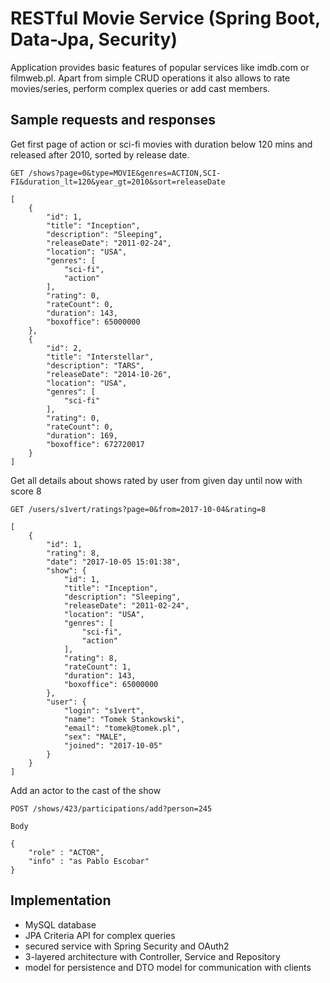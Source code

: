 # RESTful Movie Service (Spring Boot, Data-Jpa, Security)
Application provides basic features of popular services like imdb.com or filmweb.pl. Apart from simple CRUD operations 
it also allows to rate movies/series, perform complex queries or add cast members.

## Sample requests and responses
Get first page of action or sci-fi movies with duration below 120 mins and released after 2010, sorted by release date.

    GET /shows?page=0&type=MOVIE&genres=ACTION,SCI-FI&duration_lt=120&year_gt=2010&sort=releaseDate
    
    [
        {
            "id": 1,
            "title": "Inception",
            "description": "Sleeping",
            "releaseDate": "2011-02-24",
            "location": "USA",
            "genres": [
                "sci-fi",
                "action"
            ],
            "rating": 0,
            "rateCount": 0,
            "duration": 143,
            "boxoffice": 65000000
        },
        {
            "id": 2,
            "title": "Interstellar",
            "description": "TARS",
            "releaseDate": "2014-10-26",
            "location": "USA",
            "genres": [
                "sci-fi"
            ],
            "rating": 0,
            "rateCount": 0,
            "duration": 169,
            "boxoffice": 672720017
        }
    ]


Get all details about shows rated by user from given day until now with score 8

    GET /users/s1vert/ratings?page=0&from=2017-10-04&rating=8
    
    [
        {
            "id": 1,
            "rating": 8,
            "date": "2017-10-05 15:01:38",
            "show": {
                "id": 1,
                "title": "Inception",
                "description": "Sleeping",
                "releaseDate": "2011-02-24",
                "location": "USA",
                "genres": [
                    "sci-fi",
                    "action"
                ],
                "rating": 8,
                "rateCount": 1,
                "duration": 143,
                "boxoffice": 65000000
            },
            "user": {
                "login": "s1vert",
                "name": "Tomek Stankowski",
                "email": "tomek@tomek.pl",
                "sex": "MALE",
                "joined": "2017-10-05"
            }
        }
    ]
    
Add an actor to the cast of the show

    POST /shows/423/participations/add?person=245
    
    Body
    
    {
        "role" : "ACTOR",
        "info" : "as Pablo Escobar"
    }
    
    
## Implementation
- MySQL database
- JPA Criteria API for complex queries
- secured service with Spring Security and OAuth2
- 3-layered architecture with Controller, Service and Repository
- model for persistence and DTO model for communication with clients



